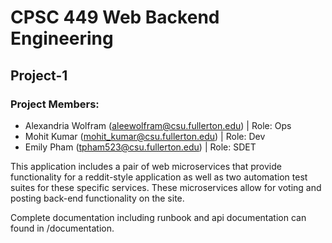 
# CPSC 449 Web Backend Engineering
## Project-1
### Project Members:
* Alexandria Wolfram (aleewolfram@csu.fullerton.edu) | Role: Ops
* Mohit Kumar (mohit_kumar@csu.fullerton.edu) | Role: Dev
* Emily Pham (tpham523@csu.fullerton.edu) | Role: SDET

This application includes a pair of web microservices that provide functionality for a reddit-style application as well as two automation test suites for these specific services. These microservices allow for voting and posting back-end functionality on the site. 

Complete documentation including runbook and api documentation can found in /documentation.
